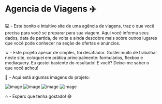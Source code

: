 # Agencia de Viagens ✈️
💻 - Este bonito e intuitivo site de uma agência de viagens, traz o que você precisa para você se preparar para sua viagem.  Aqui você informa seus dados, data de partida, de volta e ainda descobre mais sobre outros lugares que você pode conhecer na seção de ofertas e anúncios.

⚔️ - Este projeto apesar de simples, foi desafiador. Gostei muito de trabalhar neste site, coloquei em prática principalmente: formulários, flexbox e mediaquery. Eu gostei bastente do resultado! E você? Deixe-me saber o que você achou!

📸 - Aqui está algumas imagens do projeto:

![image](https://user-images.githubusercontent.com/75648386/173972148-4bca3eb9-a22c-4f33-b96b-dccd571fbc2e.png)
![image](https://user-images.githubusercontent.com/75648386/173972156-2743638d-35c4-404b-bb3f-679ae0bda37e.png)
![image](https://user-images.githubusercontent.com/75648386/174067022-c54b8c82-d866-461a-894a-8b0319f53479.png)
![image](https://user-images.githubusercontent.com/75648386/173972161-0d6a85d6-d797-4361-b107-007dabcc9ea1.png)

⭐ - Espero que tenha gostado! 😄
